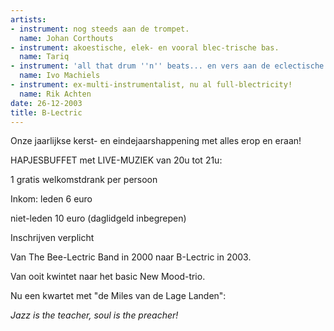 ```yaml
---
artists:
- instrument: nog steeds aan de trompet.
  name: Johan Corthouts
- instrument: akoestische, elek- en vooral blec-trische bas.
  name: Tariq
- instrument: 'all that drum ''n'' beats... en vers aan de eclectische piano:'
  name: Ivo Machiels
- instrument: ex-multi-instrumentalist, nu al full-blectricity!
  name: Rik Achten
date: 26-12-2003
title: B-Lectric
---
```

Onze jaarlijkse kerst- en eindejaarshappening 
met alles erop en eraan! 

HAPJESBUFFET met LIVE-MUZIEK
van 20u tot 21u: 

1 gratis welkomstdrank
per persoon

Inkom: leden 6 euro 

niet-leden 10 euro (daglidgeld inbegrepen) 

Inschrijven verplicht

Van The Bee-Lectric Band in 2000 naar B-Lectric in 2003. 

Van ooit kwintet naar het basic New Mood-trio. 

Nu een kwartet met "de Miles van de Lage Landen": 

*Jazz is the teacher, soul is the preacher!*